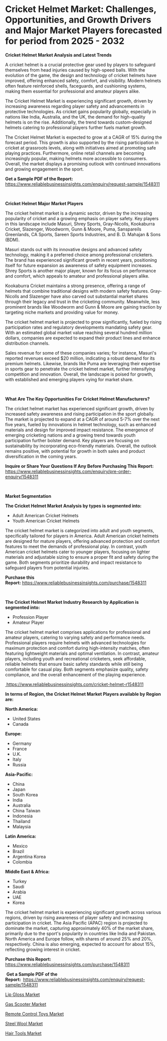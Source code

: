 <p><h1>Cricket Helmet Market: Challenges, Opportunities, and Growth Drivers and Major Market Players forecasted for period from 2025 - 2032</h1></p><p><strong>Cricket Helmet Market Analysis and Latest Trends</strong></p>
<p><p>A cricket helmet is a crucial protective gear used by players to safeguard themselves from head injuries caused by high-speed balls. With the evolution of the game, the design and technology of cricket helmets have improved, offering enhanced safety, comfort, and visibility. Modern helmets often feature reinforced shells, faceguards, and cushioning systems, making them essential for professional and amateur players alike.</p><p>The Cricket Helmet Market is experiencing significant growth, driven by increasing awareness regarding player safety and advancements in protective technologies. As cricket gains popularity globally, especially in nations like India, Australia, and the UK, the demand for high-quality helmets is on the rise. Additionally, the trend towards custom-designed helmets catering to professional players further fuels market growth.</p><p>The Cricket Helmet Market is expected to grow at a CAGR of 15% during the forecast period. This growth is also supported by the rising participation in cricket at grassroots levels, along with initiatives aimed at promoting safe playing practices. Furthermore, online retail channels are becoming increasingly popular, making helmets more accessible to consumers. Overall, the market displays a promising outlook with continued innovations and growing engagement in the sport.</p></p>
<p><strong>Get a Sample PDF of the Report:&nbsp;</strong> <a href="https://www.reliablebusinessinsights.com/enquiry/request-sample/1548311?utm_campaign=97&utm_medium=2&utm_source=Github&utm_content=ia&utm_term=05042025&utm_id=cricket-helmet">https://www.reliablebusinessinsights.com/enquiry/request-sample/1548311</a></p>
<p>&nbsp;</p>
<p><strong>Cricket Helmet Major Market Players</strong></p>
<p><p>The cricket helmet market is a dynamic sector, driven by the increasing popularity of cricket and a growing emphasis on player safety. Key players in this landscape include Masuri, Shrey Sports, Gray-Nicolls, Kookaburra Cricket, Slazenger, Woodworm, Gunn & Moore, Puma, Sanspareils Greenlands, CA Sports, Sareen Sports Industries, and B. D. Mahajan & Sons (BDM).</p><p>Masuri stands out with its innovative designs and advanced safety technology, making it a preferred choice among professional cricketers. The brand has experienced significant growth in recent years, positioning itself for future expansion as awareness of safety equipment increases. Shrey Sports is another major player, known for its focus on performance and comfort, which appeals to amateur and professional players alike.</p><p>Kookaburra Cricket maintains a strong presence, offering a range of helmets that combine traditional designs with modern safety features. Gray-Nicolls and Slazenger have also carved out substantial market shares through their legacy and trust in the cricketing community. Meanwhile, less prominent brands like Woodworm and Gunn & Moore are gaining traction by targeting niche markets and providing value for money.</p><p>The cricket helmet market is projected to grow significantly, fueled by rising participation rates and regulatory developments mandating safety gear. With an estimated global market value reaching several hundred million dollars, companies are expected to expand their product lines and enhance distribution channels.</p><p>Sales revenue for some of these companies varies; for instance, Masuri's reported revenues exceed $20 million, indicating a robust demand for its premium helmets. Likewise, brands like Puma are leveraging their expertise in sports gear to penetrate the cricket helmet market, further intensifying competition and innovation. Overall, the landscape is poised for growth, with established and emerging players vying for market share.</p></p>
<p>&nbsp;</p>
<p><strong>What Are The Key Opportunities For Cricket Helmet Manufacturers?</strong></p>
<p><p>The cricket helmet market has experienced significant growth, driven by increased safety awareness and rising participation in the sport globally. The market is projected to expand at a CAGR of around 5-7% over the next five years, fueled by innovations in helmet technology, such as enhanced materials and design for improved impact resistance. The emergence of emerging cricketing nations and a growing trend towards youth participation further bolster demand. Key players are focusing on sustainability by incorporating eco-friendly materials. Overall, the outlook remains positive, with potential for growth in both sales and product diversification in the coming years.</p></p>
<p><strong>Inquire or Share Your Questions If Any Before Purchasing This Report:</strong> <a href="https://www.reliablebusinessinsights.com/enquiry/pre-order-enquiry/1548311?utm_campaign=97&utm_medium=2&utm_source=Github&utm_content=ia&utm_term=05042025&utm_id=cricket-helmet">https://www.reliablebusinessinsights.com/enquiry/pre-order-enquiry/1548311</a></p>
<p>&nbsp;</p>
<p><strong>Market Segmentation</strong></p>
<p><strong>The Cricket Helmet Market Analysis by types is segmented into:</strong></p>
<p><ul><li>Adult American Cricket Helmets</li><li>Youth American Cricket Helmets</li></ul></p>
<p><p>The cricket helmet market is categorized into adult and youth segments, specifically tailored for players in America. Adult American cricket helmets are designed for mature players, offering advanced protection and comfort features to meet the demands of professional play. In contrast, youth American cricket helmets cater to younger players, focusing on lighter materials and adjustable sizing to ensure a proper fit and safety during the game. Both segments prioritize durability and impact resistance to safeguard players from potential injuries.</p></p>
<p><strong>Purchase this Report:&nbsp;</strong><a href="https://www.reliablebusinessinsights.com/purchase/1548311?utm_campaign=97&utm_medium=2&utm_source=Github&utm_content=ia&utm_term=05042025&utm_id=cricket-helmet">https://www.reliablebusinessinsights.com/purchase/1548311</a></p>
<p>&nbsp;</p>
<p><strong>The Cricket Helmet Market Industry Research by Application is segmented into:</strong></p>
<p><ul><li>Profession Player</li><li>Amateur Player</li></ul></p>
<p><p>The cricket helmet market comprises applications for professional and amateur players, catering to varying safety and performance needs. Professional players require helmets with advanced technologies for maximum protection and comfort during high-intensity matches, often featuring lightweight materials and optimal ventilation. In contrast, amateur players, including youth and recreational cricketers, seek affordable, reliable helmets that ensure basic safety standards while still being comfortable for casual play. Both segments emphasize quality, safety compliance, and the overall enhancement of the playing experience.</p></p>
<p><a href="https://www.reliablebusinessinsights.com/cricket-helmet-r1548311?utm_campaign=97&utm_medium=2&utm_source=Github&utm_content=ia&utm_term=05042025&utm_id=cricket-helmet">&nbsp;https://www.reliablebusinessinsights.com/cricket-helmet-r1548311</a></p>
<p><strong>In terms of Region, the Cricket Helmet Market Players available by Region are:</strong></p>
<p>
    <p> <strong> North America: </strong>
        <ul>
            <li>United States</li>
            <li>Canada</li>
        </ul>
        </p> 
    <p> <strong> Europe: </strong>
        <ul>
            <li>Germany</li>
            <li>France</li>
            <li>U.K.</li>
            <li>Italy</li>
            <li>Russia</li>
        </ul>
        </p> 
    <p> <strong> Asia-Pacific: </strong>
        <ul>
            <li>China</li>
            <li>Japan</li>
            <li>South Korea</li>
            <li>India</li>
            <li>Australia</li>
            <li>China Taiwan</li>
            <li>Indonesia</li>
            <li>Thailand</li>
            <li>Malaysia</li>
        </ul>
        </p> 
    <p> <strong> Latin America: </strong>
        <ul>
            <li>Mexico</li>
            <li>Brazil</li>
            <li>Argentina Korea</li>
            <li>Colombia</li>
        </ul>
        </p> 
    <p> <strong> Middle East & Africa: </strong>
        <ul>
            <li>Turkey</li>
            <li>Saudi</li>
            <li>Arabia</li>
            <li>UAE</li>
            <li>Korea</li>
        </ul>
    </p>
    </p>
<p><p>The cricket helmet market is experiencing significant growth across various regions, driven by rising awareness of player safety and increasing participation in cricket. The Asia Pacific (APAC) region is projected to dominate the market, capturing approximately 40% of the market share, primarily due to the sport's popularity in countries like India and Pakistan. North America and Europe follow, with shares of around 25% and 20%, respectively. China is also emerging, expected to account for about 15%, reflecting growing interest in cricket.</p></p>
<p><strong>Purchase this Report: </strong><a href="https://www.reliablebusinessinsights.com/purchase/1548311?utm_campaign=97&utm_medium=2&utm_source=Github&utm_content=ia&utm_term=05042025&utm_id=cricket-helmet">https://www.reliablebusinessinsights.com/purchase/1548311</a></p>
<p>&nbsp;<strong>Get a Sample PDF of the Report:&nbsp;&nbsp;</strong><a href="https://www.reliablebusinessinsights.com/enquiry/request-sample/1548311?utm_campaign=97&utm_medium=2&utm_source=Github&utm_content=ia&utm_term=05042025&utm_id=cricket-helmet">https://www.reliablebusinessinsights.com/enquiry/request-sample/1548311</a></p>
<p><strong></strong></p>
<p><p><a href="https://github.com/moorsdorak31/Market-Research-Report-List-1/blob/main/lip-gloss-market.md?utm_campaign=97&utm_medium=2&utm_source=Github&utm_content=ia&utm_term=05042025&utm_id=cricket-helmet">Lip Gloss Market</a></p><p><a href="https://github.com/kuciakkukalo/Market-Research-Report-List-1/blob/main/gas-scooter-market.md?utm_campaign=97&utm_medium=2&utm_source=Github&utm_content=ia&utm_term=05042025&utm_id=cricket-helmet">Gas Scooter Market</a></p><p><a href="https://github.com/taffouasaoka/Market-Research-Report-List-1/blob/main/remote-control-toys-market.md?utm_campaign=97&utm_medium=2&utm_source=Github&utm_content=ia&utm_term=05042025&utm_id=cricket-helmet">Remote Control Toys Market</a></p><p><a href="https://github.com/botocniveda/Market-Research-Report-List-1/blob/main/steel-wool-market.md?utm_campaign=97&utm_medium=2&utm_source=Github&utm_content=ia&utm_term=05042025&utm_id=cricket-helmet">Steel Wool Market</a></p><p><a href="https://github.com/danitkeavyx7/Market-Research-Report-List-1/blob/main/hair-tools-market.md?utm_campaign=97&utm_medium=2&utm_source=Github&utm_content=ia&utm_term=05042025&utm_id=cricket-helmet">Hair Tools Market</a></p></p>